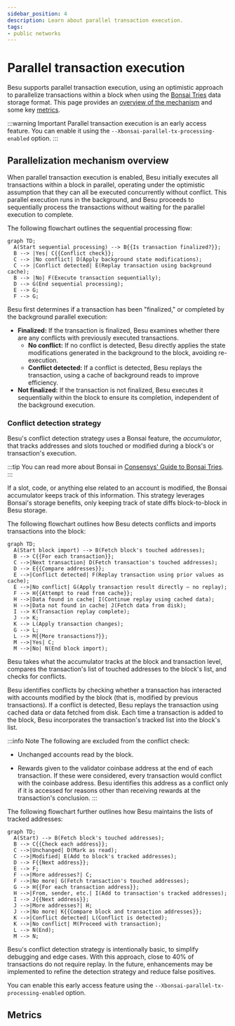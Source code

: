 ```yaml
---
sidebar_position: 4
description: Learn about parallel transaction execution.
tags:
- public networks
---
```


# Parallel transaction execution

Besu supports parallel transaction execution, using an optimistic approach to parallelize
transactions within a block when using the
[Bonsai Tries](data-storage-formats.md#bonsai-tries) data storage format.
This page provides an [overview of the mechanism](#parallelization-mechanism-overview) and some key
[metrics](#metrics).

:::warning Important
Parallel transaction execution is an early access feature.
You can enable it using the `--Xbonsai-parallel-tx-processing-enabled` option.
:::

## Parallelization mechanism overview

When parallel transaction execution is enabled, Besu initially executes all transactions within a
block in parallel, operating under the optimistic assumption that they can all be executed
concurrently without conflict.
This parallel execution runs in the background, and Besu proceeds to sequentially process the
transactions without waiting for the parallel execution to complete.

The following flowchart outlines the sequential processing flow:

<p align="center">

```mermaid
graph TD;
  A(Start sequential processing) --> B{{Is transaction finalized?}};
  B --> |Yes| C{{Conflict check}};
  C --> |No conflict| D(Apply background state modifications);
  C --> |Conflict detected| E(Replay transaction using background cache);
  B --> |No| F(Execute transaction sequentially);
  D --> G(End sequential processing);
  E --> G;
  F --> G;
```

</p>

Besu first determines if a transaction has been "finalized," or completed by the background parallel
execution:

- **Finalized:** If the transaction is finalized, Besu examines whether there are any conflicts with
  previously executed transactions.
  - **No conflict:** If no conflict is detected, Besu directly applies the state modifications
    generated in the background to the block, avoiding re-execution.
  - **Conflict detected:** If a conflict is detected, Besu replays the transaction, using a cache of
    background reads to improve efficiency.
- **Not finalized:** If the transaction is not finalized, Besu executes it sequentially within the
  block to ensure its completion, independent of the background execution.

### Conflict detection strategy

Besu's conflict detection strategy uses a Bonsai feature, the *accumulator*, that tracks addresses
and slots touched or modified during a block's or transaction's execution.

:::tip
You can read more about Bonsai in [Consensys' Guide to Bonsai Tries](https://consensys.io/blog/bonsai-tries-guide).
:::

If a slot, code, or anything else related to an account is modified, the Bonsai accumulator keeps
track of this information.
This strategy leverages Bonsai's storage benefits, only keeping track of state diffs block-to-block
in Besu storage.

The following flowchart outlines how Besu detects conflicts and imports transactions into the block:

<p align="center">

```mermaid
graph TD;
  A(Start block import) --> B(Fetch block's touched addresses);
  B --> C{{For each transaction}};
  C -->|Next transaction| D(Fetch transaction's touched addresses);
  D --> E{{Compare addresses}};
  E -->|Conflict detected| F(Replay transaction using prior values as cache);
  E -->|No conflict| G(Apply transaction result directly – no replay);
  F --> H{{Attempt to read from cache}};
  H -->|Data found in cache| I(Continue replay using cached data);
  H -->|Data not found in cache| J(Fetch data from disk);
  I --> K(Transaction replay complete);
  J --> K;
  K --> L(Apply transaction changes);
  G --> L;
  L --> M{{More transactions?}};
  M -->|Yes| C;
  M -->|No| N(End block import);
```

</p>

Besu takes what the accumulator tracks at the block and transaction level, compares the
transaction's list of touched addresses to the block's list, and checks for conflicts.

Besu identifies conflicts by checking whether a transaction has interacted with accounts modified by
the block (that is, modified by previous transactions).
If a conflict is detected, Besu replays the transaction using cached data or data fetched from disk.
Each time a transaction is added to the block, Besu incorporates the transaction's tracked list into
the block's list.

:::info Note
The following are excluded from the conflict check:

- Unchanged accounts read by the block.

- Rewards given to the validator coinbase address at the end of each transaction.
  If these were considered, every transaction would conflict with the coinbase address.
  Besu identifies this address as a conflict only if it is accessed for reasons other than receiving
  rewards at the transaction's conclusion.
:::

The following flowchart further outlines how Besu maintains the lists of tracked addresses:

<p align="center">

```mermaid
graph TD;
  A(Start) --> B(Fetch block's touched addresses);
  B --> C{{Check each address}};
  C -->|Unchanged| D(Mark as read);
  C -->|Modified| E(Add to block's tracked addresses);
  D --> F{{Next address}};
  E --> F;
  F -->|More addresses?| C;
  F -->|No more| G(Fetch transaction's touched addresses);
  G --> H{{For each transaction address}};
  H -->|From, sender, etc.| I(Add to transaction's tracked addresses);
  I --> J{{Next address}};
  J -->|More addresses?| H;
  J -->|No more| K{{Compare block and transaction addresses}};
  K -->|Conflict detected| L(Conflict is detected);
  K -->|No conflict| M(Proceed with transaction);
  L --> N(End);
  M --> N;
```

</p>

Besu's conflict detection strategy is intentionally basic, to simplify debugging and edge cases.
With this approach, close to 40% of transactions do not require replay.
In the future, enhancements may be implemented to refine the detection strategy and reduce false positives.

You can enable this early access feature using the `--Xbonsai-parallel-tx-processing-enabled` option.

## Metrics